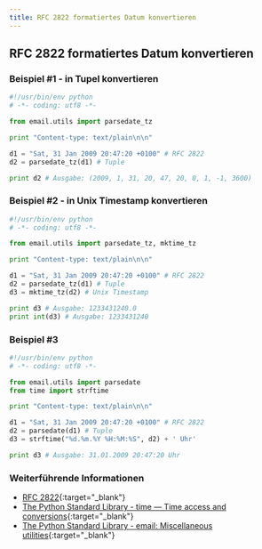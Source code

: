 ```yaml
---
title: RFC 2822 formatiertes Datum konvertieren
---
```


## RFC 2822 formatiertes Datum konvertieren

### Beispiel #1 - in Tupel konvertieren

```python
#!/usr/bin/env python
# -*- coding: utf8 -*-

from email.utils import parsedate_tz

print "Content-type: text/plain\n\n"

d1 = "Sat, 31 Jan 2009 20:47:20 +0100" # RFC 2822
d2 = parsedate_tz(d1) # Tuple

print d2 # Ausgabe: (2009, 1, 31, 20, 47, 20, 0, 1, -1, 3600)
```

### Beispiel #2 - in Unix Timestamp konvertieren

```python
#!/usr/bin/env python
# -*- coding: utf8 -*-

from email.utils import parsedate_tz, mktime_tz

print "Content-type: text/plain\n\n"

d1 = "Sat, 31 Jan 2009 20:47:20 +0100" # RFC 2822
d2 = parsedate_tz(d1) # Tuple
d3 = mktime_tz(d2) # Unix Timestamp

print d3 # Ausgabe: 1233431240.0
print int(d3) # Ausgabe: 1233431240
```

### Beispiel #3

```python
#!/usr/bin/env python
# -*- coding: utf8 -*-

from email.utils import parsedate
from time import strftime

print "Content-type: text/plain\n\n"

d1 = "Sat, 31 Jan 2009 20:47:20 +0100" # RFC 2822
d2 = parsedate(d1) # Tuple
d3 = strftime("%d.%m.%Y %H:%M:%S", d2) + ' Uhr'

print d3 # Ausgabe: 31.01.2009 20:47:20 Uhr
```

### Weiterführende Informationen

- [RFC 2822](http://www.faqs.org/rfcs/rfc2822){:target="_blank"}
- [The Python Standard Library - time — Time access and conversions](https://docs.python.org/library/time.html){:target="_blank"}
- [The Python Standard Library - email: Miscellaneous utilities](https://docs.python.org/library/email.util.html){:target="_blank"}
